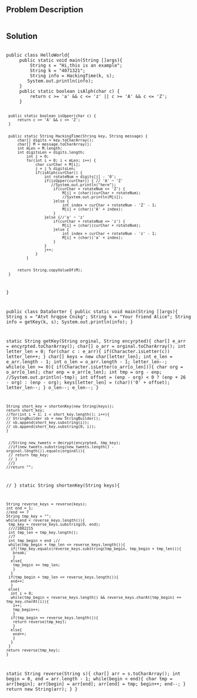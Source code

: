 <!--
<style>
  body { font-family: Arial, sans-serif; }
  .container { max-width: 200px; margin: 0 auto; padding: 10px; }
  .comment-block { background-color: #f9f9f9; padding: 10px; border-left: 5px solid #ccc; width: 200px; margin: 20px auto; overflow-wrap: break-word; white-space: pre-wrap; }
  .code-block { background-color: #f4f4f4; padding: 10px; border: 1px solid #ddd; width: 50%; margin: 20px auto; overflow-wrap: break-word; white-space: pre-wrap; }
</style>
-->

<div class='container'>
<h2>Problem Description</h2>
<div class='comment-block'>
<pre>
</pre>
</div>

<h2>Solution</h2>
<div class='code-block'>
<pre><code class='language-java'>
public class HelloWorld{
     public static void main(String []args){
         String s = "Hi,this is an example";
         String k = "4071321";
         String info = HackingTime(k, s);
        System.out.println(info);
     }
     public static boolean isAlph(char c) {
         return c >= 'a' && c <= 'z' || c >= 'A' && c <= 'Z';
     }
     
     public static boolean isUpper(char c) {
         return c >= 'A' && c <= 'Z';
     }
     
     
     public static String HackingTime(String key, String message) {
         char[] digits = key.toCharArray();
         char[] M = message.toCharArray();
         int mLen = M.length;
         int digitsLen = digits.length;
             int j = 0;
             for(int i = 0; i < mLen; i++) {
                 char curChar = M[i];
                 j = j % digitsLen;
                 if(isAlph(curChar)) {
                     int rotateNum = digits[j] - '0';
                     if(isUpper(curChar)) { // 'A' ~ 'Z'
                        //System.out.println("here");
                         if(curChar + rotateNum <= 'Z') {
                             M[i] = (char)(curChar + rotateNum);
                             //System.out.println(M[i]);
                         }else {
                             int index = curChar + rotateNum - 'Z' - 1;
                             M[i] = (char)('A' + index);
                         }
                     }else {//'a' ~ 'z'
                         if(curChar + rotateNum <= 'z') {
                             M[i] = (char)(curChar + rotateNum);
                         }else {
                             int index = curChar + rotateNum - 'z' - 1;
                             M[i] = (char)('a' + index);
                         }                        
                     }
                     j++;
                 }
             }
         
         
         return String.copyValueOf(M);
     }
}














public class DataSorter {
 public static void main(String []args){
        String s = "Atvt hrqgse Cnikg";
        String k = "Your friend Alice";
        String info = getKey(k, s);
       System.out.println(info);
    }

   static String getKey(String orginal, String encyrpted){
    char[] e_arr = encyrpted.toCharArray(); 
    char[] o_arr = orginal.toCharArray(); 
    int letter_len = 0;
    for(char c : e_arr){
     if(Character.isLetter(c)) letter_len++;
     }
    char[] keys = new char[letter_len];
    int e_len = e_arr.length - 1; 
    int o_len = o_arr.length - 1; 
    letter_len--;
    while(o_len >= 0){
     if(Character.isLetter(o_arr[o_len])){
      char org = o_arr[o_len]; 
      char enp = e_arr[e_len];
      int tmp = org - enp;
      //System.out.println(-tmp);
      int offset = (enp - org) < 0 ? (enp + 26 - org) : (enp - org); 
      keys[letter_len] = (char)('0' + offset); 
      letter_len--;
      } 
     o_len--; 
     e_len--;
     } 
    
    String short_key = shortenKey(new String(keys));
    return short_key;
    //for(int i = 1; i < short_key.length(); i++){ 
    // StringBuilder sb = new StringBuilder();
    // sb.append(short_key.substring(i)); 
    // sb.append(short_key.substring(0, i));
    }
   
   
     //String new_tweets = decrypt(encyrpted, tmp_key); 
     //if(new_tweets.substring(new_tweets.length() - orginal.length()).equals(orginal)){
     // return tmp_key;
     // }
     //}
    //return ""; 
   // }
   static String shortenKey(String keys){

    String reverse_keys = reverse(keys); 
    int end = 1;
    //end == 7 
    String tmp_key = "";
    while(end < reverse_keys.length()){
     tmp_key = reverse_keys.substring(0, end);
     ////2802215 
     int tmp_len = tmp_key.length();
     //7 
     int tmp_begin = end ;//
     while(tmp_begin + tmp_len <= reverse_keys.length()){ 
      if(!tmp_key.equals(reverse_keys.substring(tmp_begin, tmp_begin + tmp_len))){
       break;
       }
      else{ 
       tmp_begin += tmp_len; 
       }
      }
     if(tmp_begin + tmp_len <= reverse_keys.length()){ 
      end++;
      }
     else{
      int i = 0; 
      while(tmp_begin < reverse_keys.length() && reverse_keys.charAt(tmp_begin) == tmp_key.charAt(i)){
       i++;
       tmp_begin++; 
       }
      if(tmp_begin == reverse_keys.length()){ 
       return reverse(tmp_key); 
       }
      else{ 
       end++;
       }
      }
     }
    return reverse(tmp_key); 
    }

   static String reverse(String s){ 
    char[] arr = s.toCharArray(); 
    int begin = 0, end = arr.length - 1; 
    while(begin < end){ 
     char tmp = arr[begin]; 
     arr[begin] = arr[end]; 
     arr[end] = tmp; begin++; 
     end--; 
     }
    return new String(arr); 
    }
}</code></pre>
</div>
</div>
